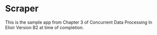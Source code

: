 # Scraper

This is the sample app from Chapter 3 of Concurrent Data Processing In Elixir Version B2 at time of completion.



